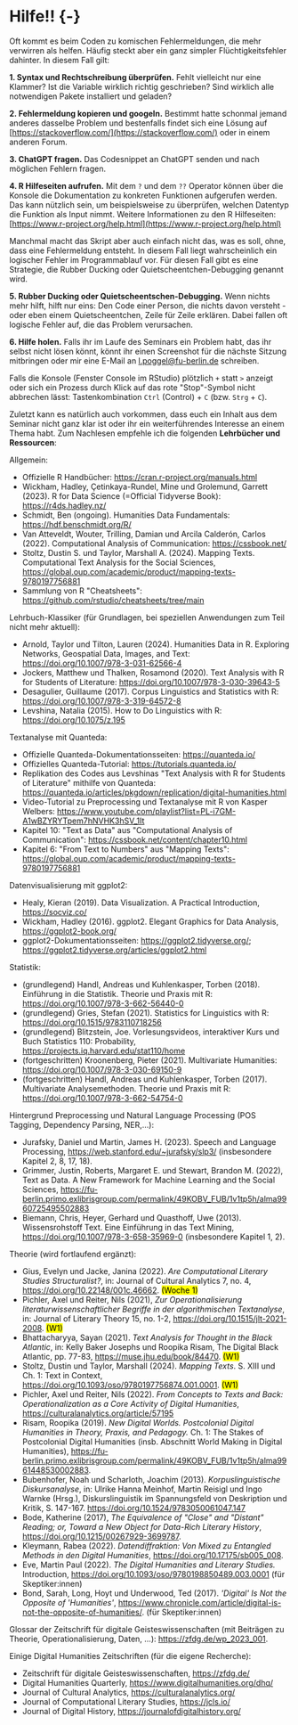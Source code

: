 # Hilfe!! {-} 

Oft kommt es beim Coden zu komischen Fehlermeldungen, die mehr verwirren als helfen. Häufig steckt aber ein ganz simpler Flüchtigkeitsfehler dahinter. In diesem Fall gilt:

**1. Syntax und Rechtschreibung überprüfen.** Fehlt vielleicht nur eine Klammer? Ist die Variable wirklich richtig geschrieben? Sind wirklich alle notwendigen Pakete installiert und geladen?

**2. Fehlermeldung kopieren und googeln.** Bestimmt hatte schonmal jemand anderes dasselbe Problem und bestenfalls findet sich eine Lösung auf [https://stackoverflow.com/](https://stackoverflow.com/) oder in einem anderen Forum.

**3. ChatGPT fragen.** Das Codesnippet an ChatGPT senden und nach möglichen Fehlern fragen.

**4. R Hilfeseiten aufrufen.** Mit dem `?` und dem `??` Operator können über die Konsole die Dokumentation zu konkreten Funktionen aufgerufen werden. Das kann nützlich sein, um beispielsweise zu überprüfen, welchen Datentyp die Funktion als Input nimmt. Weitere Informationen zu den R Hilfeseiten: [https://www.r-project.org/help.html](https://www.r-project.org/help.html) 

Manchmal macht das Skript aber auch einfach nicht das, was es soll, ohne, dass eine Fehlermeldung entsteht. In diesem Fall liegt wahrscheinlich ein logischer Fehler im Programmablauf vor. Für diesen Fall gibt es eine Strategie, die Rubber Ducking oder Quietscheentchen-Debugging genannt wird.

**5. Rubber Ducking oder Quietscheentschen-Debugging.** Wenn nichts mehr hilft, hilft nur eins: Den Code einer Person, die nichts davon versteht - oder eben einem Quietscheentchen, Zeile für Zeile erklären. Dabei fallen oft logische Fehler auf, die das Problem verursachen.

**6. Hilfe holen.** Falls ihr im Laufe des Seminars ein Problem habt, das ihr selbst nicht lösen könnt, könnt ihr einen Screenshot für die nächste Sitzung mitbringen oder mir eine E-Mail an l.poggel@fu-berlin.de schreiben.

Falls die Konsole (Fenster Console im RStudio) plötzlich `+` statt `>` anzeigt oder sich ein Prozess durch Klick auf das rote "Stop"-Symbol nicht abbrechen lässt: Tastenkombination `Ctrl` (Control) + `C` (bzw. `Strg` + `C`).

Zuletzt kann es natürlich auch vorkommen, dass euch ein Inhalt aus dem Seminar nicht ganz klar ist oder ihr ein weiterführendes Interesse an einem Thema habt. Zum Nachlesen empfehle ich die folgenden **Lehrbücher und Ressourcen**:

Allgemein:

* Offizielle R Handbücher: https://cran.r-project.org/manuals.html
* Wickham, Hadley, Çetinkaya-Rundel, Mine und Grolemund, Garrett (2023). R for Data Science (=Official Tidyverse Book): https://r4ds.hadley.nz/
* Schmidt, Ben (ongoing). Humanities Data Fundamentals: https://hdf.benschmidt.org/R/
* Van Atteveldt, Wouter, Trilling, Damian und Arcila Calderón, Carlos (2022). Computational Analysis of Communication: https://cssbook.net/
* Stoltz, Dustin S. und Taylor, Marshall A. (2024). Mapping Texts. Computational Text Analysis for the Social Sciences, https://global.oup.com/academic/product/mapping-texts-9780197756881
* Sammlung von R "Cheatsheets": https://github.com/rstudio/cheatsheets/tree/main


Lehrbuch-Klassiker (für Grundlagen, bei speziellen Anwendungen zum Teil nicht mehr aktuell): 

* Arnold, Taylor und Tilton, Lauren (2024). Humanities Data in R. Exploring Networks, Geospatial Data, Images, and Text:  https://doi.org/10.1007/978-3-031-62566-4
* Jockers, Matthew und Thalken, Rosamond (2020). Text Analysis with R for Students of Literature: https://doi.org/10.1007/978-3-030-39643-5
* Desagulier, Guillaume (2017). Corpus Linguistics and Statistics with R: https://doi.org/10.1007/978-3-319-64572-8
* Levshina, Natalia (2015). How to Do Linguistics with R: https://doi.org/10.1075/z.195

Textanalyse mit Quanteda: 

* Offizielle Quanteda-Dokumentationsseiten: https://quanteda.io/
* Offizielles Quanteda-Tutorial:  https://tutorials.quanteda.io/
* Replikation des Codes aus Levshinas "Text Analysis with R for Students of Literature" mithilfe von Quanteda: https://quanteda.io/articles/pkgdown/replication/digital-humanities.html 
* Video-Tutorial zu Preprocessing und Textanalyse mit R von Kasper Welbers: https://www.youtube.com/playlist?list=PL-i7GM-A1wBZYRYTpem7hNVHK3hSV_1It 
* Kapitel 10: "Text as Data" aus "Computational Analysis of Communication":  https://cssbook.net/content/chapter10.html
* Kapitel 6: "From Text to Numbers" aus "Mapping Texts": https://global.oup.com/academic/product/mapping-texts-9780197756881

Datenvisualisierung mit ggplot2:

* Healy, Kieran (2019). Data Visualization. A Practical Introduction, https://socviz.co/
* Wickham, Hadley (2016). ggplot2. Elegant Graphics for Data Analysis, https://ggplot2-book.org/
* ggplot2-Dokumentationsseiten: https://ggplot2.tidyverse.org/;  https://ggplot2.tidyverse.org/articles/ggplot2.html

Statistik: 

* (grundlegend) Handl, Andreas und Kuhlenkasper, Torben (2018). Einführung in die Statistik. Theorie und Praxis mit R: https://doi.org/10.1007/978-3-662-56440-0
* (grundlegend) Gries, Stefan (2021). Statistics for Linguistics with R: https://doi.org/10.1515/9783110718256
* (grundlegend) Blitzstein, Joe. Vorlesungsvideos, interaktiver Kurs und Buch Statistics 110: Probability, https://projects.iq.harvard.edu/stat110/home
* (fortgeschritten) Kroonenberg, Pieter (2021). Multivariate Humanities: https://doi.org/10.1007/978-3-030-69150-9
* (fortgeschritten) Handl, Andreas und Kuhlenkasper, Torben (2017). Multivariate Analysemethoden. Theorie und Praxis mit R: https://doi.org/10.1007/978-3-662-54754-0

Hintergrund Preprocessing und Natural Language Processing (POS Tagging, Dependency Parsing, NER,...): 

* Jurafsky, Daniel und Martin, James H. (2023). Speech and Language Processing, https://web.stanford.edu/~jurafsky/slp3/ (insbesondere Kapitel 2, 8, 17, 18).
* Grimmer, Justin, Roberts, Margaret E. und Stewart, Brandon M. (2022), Text as Data. A New Framework for Machine Learning and the Social Sciences,  https://fu-berlin.primo.exlibrisgroup.com/permalink/49KOBV_FUB/1v1tp5h/alma9960725495502883 
* Biemann, Chris, Heyer, Gerhard und Quasthoff, Uwe (2013). Wissensrohstoff Text. Eine Einführung in das Text Mining, https://doi.org/10.1007/978-3-658-35969-0 (insbesondere Kapitel 1, 2).

Theorie (wird fortlaufend ergänzt):

* Gius, Evelyn und Jacke, Janina (2022). *Are Computational Literary Studies Structuralist?*, in: Journal of Cultural Analytics 7, no. 4, https://doi.org/10.22148/001c.46662. <mark>(Woche 1)</mark>
* Pichler, Axel und Reiter, Nils (2021), *Zur Operationalisierung literaturwissenschaftlicher Begriffe in der algorithmischen Textanalyse*, in: Journal of Literary Theory 15, no. 1-2,  https://doi.org/10.1515/jlt-2021-2008. <mark>(W1)</mark>
* Bhattacharyya, Sayan (2021). *Text Analysis for Thought in the Black Atlantic*, in: Kelly Baker Josephs und Roopika Risam, The Digital Black Atlantic, pp. 77-83, https://muse.jhu.edu/book/84470. <mark>(W1)</mark>
* Stoltz, Dustin und Taylor, Marshall (2024). *Mapping Texts*. S. XIII und Ch. 1: Text in Context, https://doi.org/10.1093/oso/9780197756874.001.0001. <mark>(W1)</mark>
* Pichler, Axel und Reiter, Nils (2022). *From Concepts to Texts and Back: Operationalization as a Core Activity of Digital Humanities*, https://culturalanalytics.org/article/57195
* Risam, Roopika (2019). *New Digital Worlds. Postcolonial Digital Humanities in Theory, Praxis, and Pedagogy.* Ch. 1: The Stakes of Postcolonial Digital Humanities (insb. Abschnitt World Making in Digital Humanities), https://fu-berlin.primo.exlibrisgroup.com/permalink/49KOBV_FUB/1v1tp5h/alma9961448530002883.
* Bubenhofer, Noah und Scharloth, Joachim (2013). *Korpuslinguistische Diskursanalyse*, in: Ulrike Hanna Meinhof, Martin Reisigl und Ingo Warnke (Hrsg.), Diskurslinguistik im Spannungsfeld von Deskription und Kritik, S. 147-167. https://doi.org/10.1524/9783050061047.147
* Bode, Katherine (2017), *The Equivalence of "Close" and "Distant" Reading; or, Toward a New Object for Data-Rich Literary History*, 
https://doi.org/10.1215/00267929-3699787. 
* Kleymann, Rabea (2022). *Datendiffraktion: Von Mixed zu Entangled Methods in den Digital Humanities*, https://doi.org/10.17175/sb005_008. 
* Eve, Martin Paul (2022). *The Digital Humanities and Literary Studies.* Introduction,  https://doi.org/10.1093/oso/9780198850489.003.0001 (für Skeptiker:innen)
* Bond, Sarah, Long, Hoyt und Underwood, Ted (2017). *'Digital' Is Not the Opposite of 'Humanities'*, https://www.chronicle.com/article/digital-is-not-the-opposite-of-humanities/. (für Skeptiker:innen)

Glossar der Zeitschrift für digitale Geisteswissenschaften (mit Beiträgen zu Theorie, Operationalisierung, Daten, ...): https://zfdg.de/wp_2023_001. 

Einige Digital Humanities Zeitschriften (für die eigene Recherche): 

* Zeitschrift für digitale Geisteswissenschaften, https://zfdg.de/
* Digital Humanities Quarterly, https://www.digitalhumanities.org/dhq/
* Journal of Cultural Analytics, https://culturalanalytics.org/
* Journal of Computational Literary Studies, https://jcls.io/
* Journal of Digital History, https://journalofdigitalhistory.org/ 
